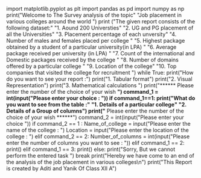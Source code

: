 import matplotlib.pyplot as plt
import pandas as pd
import numpy as np
print("Welcome to The Survey analysis of the topic"
      "Job placement in various colleges around the world ")
print ("The given report consists of the following dataset:"
       "1.  Aound 200 Universties"
       "2.  UG and PG placement of all the Universities"
       "3.  Placement percentage of each unversity"
       "4.  Number of males and females placed per college "
       "5.  Highest package obtained by a student of a particular university(in LPA) "
       "6.  Average package received per university (in LPA) "
       "7.  Count of the international and Domestic packages received by the college "
       "8.  Number of domains offered by a particular college "
       "9.  Location of the college"
       "10. Top companies that visited the college for recruitment ")
while True:
    print("How do you want to see your report :")
    print("1. Tabular format")
    print("2. Visual Representation")
    print("3. Mathematical calculations ")
    print("****** Please enter the number of the choice of your wish ******")
    command_1 = int(input("Please enter your choice : "))
    if command_1==1:
        print("What do you want to see from the table :"
              "1. Details of a particular college"
              "2. Details of a Group of columns")
        print("****** Please enter the number of the choice of your wish ******")
        command_2 = int(input("Please enter your choice "))
        if command_2 == 1 :
            Name_of_college = input("Please enter the name of the college : ")
            Location = input("Please enter the location of the college : ")
        elif command_2 == 2:
            Number_of_columns = int(input("Please enter the number of columns you want to see : "))
    elif command_1 == 2:
        print()
    elif command_1 == 3:
        print()
    else:
        print("Sorry, But we cannot perform the entered task ")
    break
print("Hereby we have come to an end of the analysis of the job placement in various colleges\n")
print("This Report is created by Aditi and Yanik Of Class XII A")
